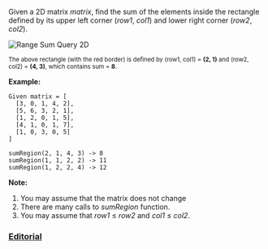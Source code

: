 Given a 2D matrix *matrix*, find the sum of the elements inside the rectangle defined by its upper left corner (*row1*, *col1*) and lower right corner (*row2*, *col2*).

<img src="https://leetcode.com/static/images/courses/range_sum_query_2d.png" alt="Range Sum Query 2D">

<small>The above rectangle (with the red border) is defined by (row1, col1) = **(2, 1)** and (row2, col2) = **(4, 3)**, which contains sum = **8**.</small>

**Example:**
```
Given matrix = [
  [3, 0, 1, 4, 2],
  [5, 6, 3, 2, 1],
  [1, 2, 0, 1, 5],
  [4, 1, 0, 1, 7],
  [1, 0, 3, 0, 5]
]

sumRegion(2, 1, 4, 3) -> 8
sumRegion(1, 1, 2, 2) -> 11
sumRegion(1, 2, 2, 4) -> 12
```

**Note:**

 1. You may assume that the matrix does not change
 2. There are many calls to *sumRegion* function.
 3. You may assume that *row1* ≤ *row2* and *col1* ≤ *col2*.

### [Editorial](https://leetcode.com/articles/range-sum-query-2d-immutable/)
